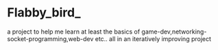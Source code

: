# Flabby_bird_
a project to help me learn at least the basics of game-dev,networking-socket-programming,web-dev etc.. all in an iteratively improving project
